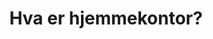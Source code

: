 ﻿---
title: "Hva er hjemmekontor?"
seoTitle: "Hva er hjemmekontor?"
description: '**GTIN (Global Trade Item Number)** og **EAN (European Article Number)** er globale standarder for produktidentifikasjon som spiller en kritisk rolle i moderne ...'
---












